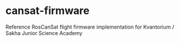 # cansat-firmware
Reference RosCanSat flight firmware implementation for Kvantorium / Sakha Junior Science Academy
